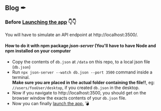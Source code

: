 ## Blog ✒


### Before [Launching the app](https://devtsp.github.io/blog) 👇👇

You will have to simulate an API endpoint at http://localhost:3500/.

#### How to do it with npm package _json-server_ (You'll have to have Node and npm installed on your computer

* Copy the contents of `db.json` at `/data` on this repo, to a local json file (`db.json`)
* Run `npx json-server --watch db.json --port 3500` command inside a terminal.  
 **Make sure you are placed in the actual folder containing the file!!**, eg: `//users/fooUser/desktop`, if you created `db.json` in the desktop.
* Now if you navigate to http://localhost:3500, you should get on the browser window the exacts contents of your `db.json` file.
* Now you can finally [launch the app.](https://devtsp.github.io/blog) 💣
